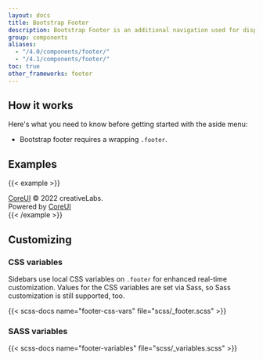 ```yaml
---
layout: docs
title: Bootstrap Footer
description: Bootstrap Footer is an additional navigation used for displaying general information that a user might want to access from any page within your site. It is a place to display boilerplate text about the site, company info, copyrights, links to a contact form, sitemap, FAQ and other such resources.
group: components
aliases:
  - "/4.0/components/footer/"
  - "/4.1/components/footer/"
toc: true
other_frameworks: footer
---
```


<style>
.cd-example {
  display:flex;
  flex-direction: column;
}
</style>

## How it works

Here's what you need to know before getting started with the aside menu:

- Bootstrap footer requires a wrapping `.footer`.

## Examples

{{< example >}}
<footer class="footer">
  <div>
    <a href="https://coreui.io">CoreUI</a>
    <span>&copy; 2022 creativeLabs.</span>
  </div>
  <div>
    <span>Powered by</span>
    <a href="https://coreui.io">CoreUI</a>
  </div>
</footer>
{{< /example >}}

## Customizing

### CSS variables

Sidebars use local CSS variables on `.footer` for enhanced real-time customization. Values for the CSS variables are set via Sass, so Sass customization is still supported, too.

{{< scss-docs name="footer-css-vars" file="scss/_footer.scss" >}}

### SASS variables

{{< scss-docs name="footer-variables" file="scss/_variables.scss" >}}
